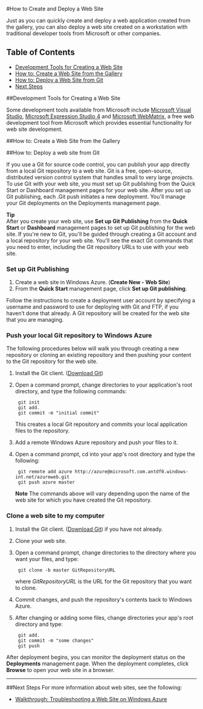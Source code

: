 <properties umbracoNaviHide="0" pageTitle="How to Create and Deploy a web site" Title="How to Create and Deploy a web site" metaKeywords="Windows Azure Web Sites, deployment, configuration changes, deployment update, Windows Azure .NET deployment, .NET deployment" Description="Learn how to configure web sites in Windows Azure to use a SQL or MySQL database, and learn how to configure diagnostics and download logs." linkid="itpro-windows-howto-configure-websites" urlDisplayName="How to Configure Web Sites" headerExpose="" footerExpose="" disqusComments="1" />

#How to Create and Deploy a Web Site

<div chunk="../../ITPro/Shared/Chunks/disclaimer.md" />

Just as you can quickly create and deploy a web application created from the gallery, you can also deploy a web site created on a workstation with traditional developer tools from Microsoft or other companies. 


## Table of Contents ##

- [Development Tools for Creating a Web Site](#tools)
- [How to: Create a Web Site from the Gallery](#howtocreatefromgallery)
- [How to: Deploy a Web Site from Git](#deployawebsite)
- [Next Steps](#nextsteps)


##<a name="tools"></a>Development Tools for Creating a Web Site

Some development tools available from Microsoft include [Microsoft Visual Studio][VisualStudio], [Microsoft Expression Studio 4][msexpressionstudio] and [Microsoft WebMatrix][mswebmatrix], a free web development tool from Microsoft which provides essential functionality for web site development. 





##<a name="howtocreatefromgallery"></a>How to: Create a Web Site from the Gallery

<div chunk="../../Shared/Chunks/website-from-gallery.md" />


##<a name="deployawebsite"></a>How to: Deploy a  web site from Git


If you use a Git for source code control, you can publish your app directly from a local Git repository to a web site. Git is a free, open-source, distributed version control system that handles small to very large projects. To use Git with your web site, you must set up Git publishing from the Quick Start or Dashboard management pages for your web site. After you set up Git publishing, each .Git push initiates a new deployment. You'll manage your Git deployments on the Deployments management page.

**Tip**  
After you create your web site, use **Set up Git Publishing** from the **Quick Start** or **Dashboard** management pages to set up Git publishing for the web site. If you're new to Git, you'll be guided through creating a Git account and a local repository for your web site. You'll see the exact Git commands that you need to enter, including the Git repository URLs to use with your web site.

### Set up Git Publishing ###

1. Create a web site in Windows Azure. (**Create New - Web Site**)
2. From the **Quick Start** management page, click **Set up Git publishing**.

Follow the instructions to create a deployment user account by specifying a username and password to use for deploying with Git and FTP, if you haven’t done that already. A Git repository will be created for the web site that you are managing.

### Push your local Git repository to Windows Azure ###
The following procedures below will walk you through creating a new repository or cloning an existing repository and then pushing your content to the Git repository for the web site.

1. Install the Git client. ([Download Git][getgit])
2. Open a command prompt, change directories to your application's root directory, and type the following commands:
   
		git init
		git add.
		git commit -m "initial commit"

	This creates a local Git repository and commits your local application files to the repository.

3. Add a remote Windows Azure repository and push your files to it.
4. Open a command prompt, cd into your app's root directory and type the following:

  		git remote add azure http://azure@microsoft.com.antdf0.windows-int.net/azureweb.git
		git push azure master
 
	 **Note**
	 The commands above will vary depending upon the name of the web site for which you have created the Git repository.
 
### Clone a web site to my computer ###
1. Install the Git client. ([Download Git][getgit]) if you have not already.
2. Clone your web site.
3. Open a command prompt, change directories to the directory where you want your files, and type:

		git clone -b master GitRepositoryURL
 
	where _GitRepositoryURL_ is the URL for the Git repository that you want to clone.

4. Commit changes, and push the repository's contents back to Windows Azure.

5. After changing or adding some files, change directories your app's root directory and type:

  		git add.
		git commit -m "some changes"
		git push
 
After deployment begins, you can monitor the deployment status on the **Deployments** management page. When the deployment completes, click **Browse** to open your web site in a browser.

--------------------------------------------------------------------------------

##<a name="nextsteps"></a>Next Steps
For more information about web sites, see the following:

* [Walkthrough: Troubleshooting a Web Site on Windows Azure](http://go.microsoft.com/fwlink/?LinkId=251824)



[VisualStudio]:http://go.microsoft.com/fwlink/?LinkId=225683
[msexpressionstudio]:http://go.microsoft.com/fwlink/?LinkID=205116
[mswebmatrix]:http://go.microsoft.com/fwlink/?LinkID=226244
[getgit]:http://go.microsoft.com/fwlink/?LinkId=252533
[azuresdk]:http://go.microsoft.com/fwlink/?LinkId=246928
[gitref]:http://go.microsoft.com/fwlink/?LinkId=246651
[howtoconfiganddownloadlogs]:http://go.microsoft.com/fwlink/?LinkId=252031
[sqldbs]:http://go.microsoft.com/fwlink/?LinkId=246930
[fzilla]:http://go.microsoft.com/fwlink/?LinkId=247914
[configvmsizes]:http://go.microsoft.com/fwlink/?LinkID=236449
[webmatrix]:http://go.microsoft.com/fwlink/?LinkId=226244